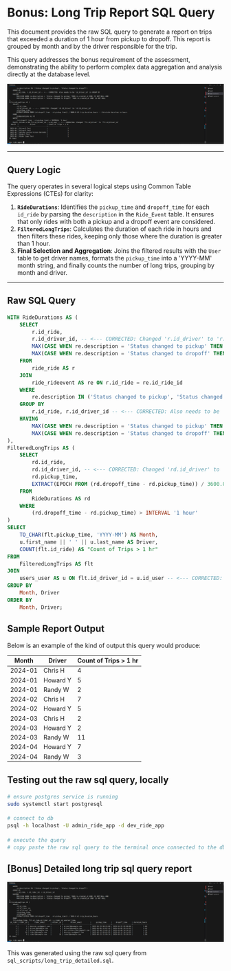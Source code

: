 # Bonus: Long Trip Report SQL Query

This document provides the raw SQL query to generate a report on trips that exceeded a duration of 1 hour from pickup to dropoff. This report is grouped by month and by the driver responsible for the trip.

This query addresses the bonus requirement of the assessment, demonstrating the ability to perform complex data aggregation and analysis directly at the database level.

![psql](assets/psql_long_trip_local.png)

---

## Query Logic

The query operates in several logical steps using Common Table Expressions (CTEs) for clarity:

1. **`RideDurations`**: Identifies the `pickup_time` and `dropoff_time` for each `id_ride` by parsing the `description` in the `Ride_Event` table. It ensures that only rides with both a pickup and a dropoff event are considered.
2. **`FilteredLongTrips`**: Calculates the duration of each ride in hours and then filters these rides, keeping only those where the duration is greater than 1 hour.
3. **Final Selection and Aggregation**: Joins the filtered results with the `User` table to get driver names, formats the `pickup_time` into a 'YYYY-MM' month string, and finally counts the number of long trips, grouping by month and driver.

---

## Raw SQL Query

```sql
WITH RideDurations AS (
    SELECT
        r.id_ride,
        r.id_driver_id, -- <--- CORRECTED: Changed 'r.id_driver' to 'r.id_driver_id'
        MAX(CASE WHEN re.description = 'Status changed to pickup' THEN re.created_at END) AS pickup_time,
        MAX(CASE WHEN re.description = 'Status changed to dropoff' THEN re.created_at END) AS dropoff_time
    FROM
        ride_ride AS r
    JOIN
        ride_rideevent AS re ON r.id_ride = re.id_ride_id
    WHERE
        re.description IN ('Status changed to pickup', 'Status changed to dropoff')
    GROUP BY
        r.id_ride, r.id_driver_id -- <--- CORRECTED: Also needs to be 'id_driver_id' in GROUP BY
    HAVING
        MAX(CASE WHEN re.description = 'Status changed to pickup' THEN re.created_at END) IS NOT NULL AND
        MAX(CASE WHEN re.description = 'Status changed to dropoff' THEN re.created_at END) IS NOT NULL
),
FilteredLongTrips AS (
    SELECT
        rd.id_ride,
        rd.id_driver_id, -- <--- CORRECTED: Changed 'rd.id_driver' to 'rd.id_driver_id'
        rd.pickup_time,
        EXTRACT(EPOCH FROM (rd.dropoff_time - rd.pickup_time)) / 3600.0 AS trip_duration_hours -- Calculate duration in hours
    FROM
        RideDurations AS rd
    WHERE
        (rd.dropoff_time - rd.pickup_time) > INTERVAL '1 hour'
)
SELECT
    TO_CHAR(flt.pickup_time, 'YYYY-MM') AS Month,
    u.first_name || ' ' || u.last_name AS Driver,
    COUNT(flt.id_ride) AS "Count of Trips > 1 hr"
FROM
    FilteredLongTrips AS flt
JOIN
    users_user AS u ON flt.id_driver_id = u.id_user -- <--- CORRECTED: Changed 'flt.id_driver' to 'flt.id_driver_id'
GROUP BY
    Month, Driver
ORDER BY
    Month, Driver;
```

## Sample Report Output

Below is an example of the kind of output this query would produce:

Month  | Driver     | Count of Trips > 1 hr
------- | ----------- | ---------------------
2024-01  | Chris H    |   4
2024-01 |  Howard Y   |   5
2024-01 |  Randy W    |   2
2024-02 |  Chris H    |   7
2024-02 |  Howard Y   |   5
2024-03 |  Chris H    |   2
2024-03  | Howard Y   |   2
2024-03 |  Randy W   |    11
2024-04 |  Howard Y  |    7
2024-04 |  Randy W   |    3

## Testing out the raw sql query, locally

```bash
# ensure postgres service is running
sudo systemctl start postgresql

# connect to db
psql -h localhost -U admin_ride_app -d dev_ride_app

# execute the query
# copy paste the raw sql query to the terminal once connected to the db
```

## [Bonus] Detailed long trip sql query report

![detailed_long_trip_sql_query_report](assets/detailed_long_trip_sql_query_report.png)

This was generated using the raw sql query from `sql_scripts/long_trip_detailed.sql`.
